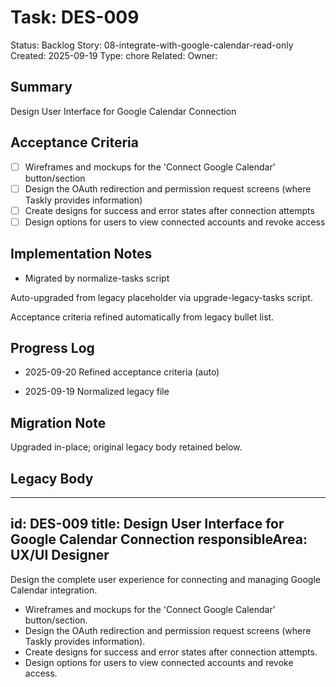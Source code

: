 # Task: DES-009
Status: Backlog
Story: 08-integrate-with-google-calendar-read-only
Created: 2025-09-19
Type: chore
Related:
Owner:

## Summary
Design User Interface for Google Calendar Connection

## Acceptance Criteria

- [ ] Wireframes and mockups for the 'Connect Google Calendar' button/section
- [ ] Design the OAuth redirection and permission request screens (where Taskly provides information)
- [ ] Create designs for success and error states after connection attempts
- [ ] Design options for users to view connected accounts and revoke access

## Implementation Notes
- Migrated by normalize-tasks script

Auto-upgraded from legacy placeholder via upgrade-legacy-tasks script.


Acceptance criteria refined automatically from legacy bullet list.
## Progress Log
- 2025-09-20 Refined acceptance criteria (auto)

- 2025-09-19 Normalized legacy file
## Migration Note
Upgraded in-place; original legacy body retained below.

## Legacy Body
---
id: DES-009
title: Design User Interface for Google Calendar Connection
responsibleArea: UX/UI Designer
---
Design the complete user experience for connecting and managing Google Calendar integration.
*   Wireframes and mockups for the 'Connect Google Calendar' button/section.
*   Design the OAuth redirection and permission request screens (where Taskly provides information).
*   Create designs for success and error states after connection attempts.
*   Design options for users to view connected accounts and revoke access.